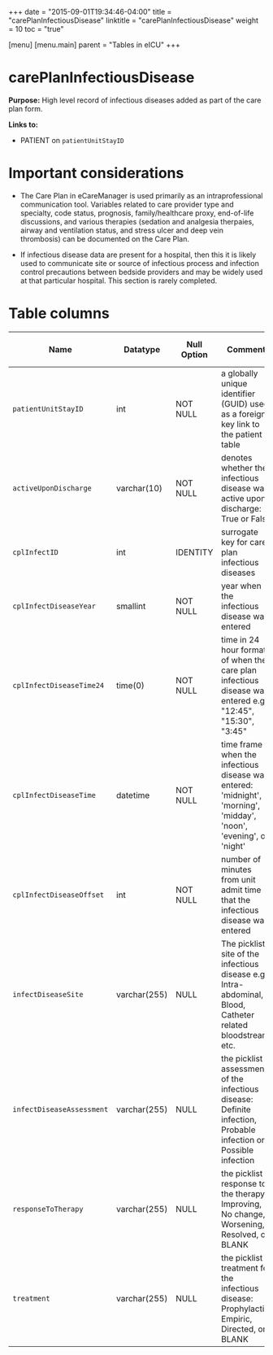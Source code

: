 +++
date = "2015-09-01T19:34:46-04:00"
title = "carePlanInfectiousDisease"
linktitle = "carePlanInfectiousDisease"
weight = 10
toc = "true"

[menu]
  [menu.main]
    parent = "Tables in eICU"
+++

# carePlanInfectiousDisease

**Purpose:** High level record of infectious diseases added as part of the care plan form.

**Links to:**

* PATIENT on `patientUnitStayID`

# Important considerations

* The Care Plan in eCareManager is used primarily as an intraprofessional communication tool. Variables related to care provider type and specialty, code status, prognosis, family/healthcare proxy, end-of-life discussions, and various therapies (sedation and analgesia therpaies, airway and ventilation status, and stress ulcer and deep vein thrombosis) can be documented on the Care Plan.

* If infectious disease data are present for a hospital, then this it is likely used to communicate site or source of infectious process and infection control precautions between bedside providers and may be widely used at that particular hospital. This section is rarely completed.

# Table columns

Name | Datatype | Null Option | Comment | Is Key | Stored Transformed Created
---- | ---- | ---- | ---- | ---- | ----
`patientUnitStayID` | int | NOT NULL | a globally unique identifier (GUID) used as a foreign key link to the patient table| FK | C
`activeUponDischarge` | varchar(10) | NOT NULL | denotes whether the infectious disease was active upon discharge: True or False |  | S
`cplInfectID` | int | IDENTITY | surrogate key for care plan infectious diseases | PK | C
`cplInfectDiseaseYear` | smallint | NOT NULL | year when the infectious disease was entered |  | T
`cplInfectDiseaseTime24` | time(0) | NOT NULL | time in 24 hour format of when the care plan infectious disease was entered e.g.: "12:45", "15:30", "3:45" |  | T
`cplInfectDiseaseTime` | datetime | NOT NULL | time frame when the infectious disease was entered: 'midnight', 'morning', 'midday', 'noon', 'evening', or 'night' |  | T
`cplInfectDiseaseOffset` | int | NOT NULL | number of minutes from unit admit time that the infectious disease was entered |  | C
`infectDiseaseSite` | varchar(255) | NULL | The picklist site of the infectious disease e.g.: Intra-abdominal, Blood, Catheter related bloodstream, etc. |  | S
`infectDiseaseAssessment` | varchar(255) | NULL | the picklist assessment of the infectious disease: Definite infection, Probable infection or Possible infection |  | S
`responseToTherapy` | varchar(255) | NULL | the picklist response to the therapy: Improving, No change, Worsening, Resolved, or BLANK |  | S
`treatment` | varchar(255) | NULL | the picklist treatment for the infectious disease: Prophylactic, Empiric, Directed, or BLANK |  | S

<!-- # Detailed description

* To follow.
 -->